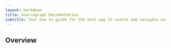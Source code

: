 ```yaml
---
layout: markdown
title: Sourcegraph Documentation
subtitle: Your how to guide for the best way to search and navigate code
---
```


## Overview

